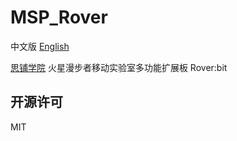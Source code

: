 # MSP_Rover
中文版 [English](README.md) 

[思铺学院](http://www.worldshaper.cn) 火星漫步者移动实验室多功能扩展板 Rover:bit



## 开源许可
MIT
